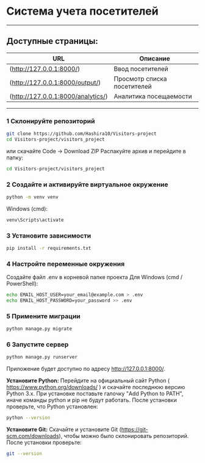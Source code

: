 # Система учета посетителей

---

## Доступные страницы:

| URL                           | Описание |
|--------------------------------|----------|
| (http://127.0.0.1:8000/) | Ввод посетителей |
| (http://127.0.0.1:8000/output/) | Просмотр списка посетителей |
| (http://127.0.0.1:8000/analytics/) | Аналитика посещаемости |

---
### 1 **Склонируйте репозиторий**
```bash
git clone https://github.com/Hashira10/Visitors-project
cd Visitors-project/visitors_project
```
или скачайте  Code → Download ZIP
Распакуйте архив и перейдите в папку:
```bash
cd Visitors-project/visitors_project
```
### 2 **Создайте и активируйте виртуальное окружение**
```bash
python -m venv venv  
```
Windows (cmd):
```bash
venv\Scripts\activate
```

### 3 **Установите зависимости**
```bash
pip install -r requirements.txt
```

### 4 **Настройте переменные окружения**

Создайте файл .env в корневой папке проекта Для Windows (cmd / PowerShell):
```bash
echo EMAIL_HOST_USER=your_email@example.com > .env
echo EMAIL_HOST_PASSWORD=your_password >> .env
```


### 5 **Примените миграции**
```bash
python manage.py migrate
```
### 6 **Запустите сервер**
```bash
python manage.py runserver
```

Приложение будет доступно по адресу http://127.0.0.1:8000/.

**Установите Python:**
Перейдите на официальный сайт Python ( https://www.python.org/downloads/ ) и скачайте последнюю версию Python 3.x.
При установке поставьте галочку "Add Python to PATH", иначе команды python и pip не будут работать.
После установки проверьте, что Python установлен:
```bash
python --version
```
**Установите Git:**
 Скачайте и установите Git (https://git-scm.com/downloads), чтобы можно было склонировать репозиторий.
 После установки проверьте:
 ```bash
 git --version
 ```
